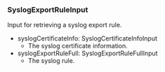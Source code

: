 ### SyslogExportRuleInput
Input for retrieving a syslog export rule.

- syslogCertificateInfo: SyslogCertificateInfoInput
  - The syslog certificate information.
- syslogExportRuleFull: SyslogExportRuleFullInput
  - The syslog rule.

